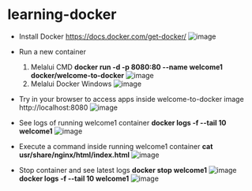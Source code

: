 # learning-docker

- Install Docker
  https://docs.docker.com/get-docker/
  ![image](https://github.com/hanashofiyah/learning-docker/assets/104729134/00bda554-4aef-448a-8611-5a3cdcf26421)

- Run a new container
  1. Melalui CMD
  **docker run -d -p 8080:80 --name welcome1 docker/welcome-to-docker**
  ![image](https://github.com/hanashofiyah/learning-docker/assets/104729134/7e345194-50c6-409b-8a5b-8258fa9603e8)
  2. Melalui Docker Windows
  ![image](https://github.com/hanashofiyah/learning-docker/assets/104729134/2c44221c-45ed-40f6-9978-6a1e7df997b6)

- Try in your browser to access apps inside welcome-to-docker image
  http://localhost:8080
  ![image](https://github.com/hanashofiyah/learning-docker/assets/104729134/7e7b1678-a9fd-4c28-ad05-8a04a0695ee8)

- See logs of running welcome1 container
  **docker logs -f --tail 10 welcome1**
  ![image](https://github.com/hanashofiyah/learning-docker/assets/104729134/bf718638-b8b4-41bb-a156-6dfbd3da3da8)

- Execute a command inside running welcome1 container
  **cat usr/share/nginx/html/index.html**
  ![image](https://github.com/hanashofiyah/learning-docker/assets/104729134/fffed33d-3887-4851-b078-22f0ba20a940)

- Stop container and see latest logs
  **docker stop welcome1**
  ![image](https://github.com/hanashofiyah/learning-docker/assets/104729134/d23a23d5-3529-4872-98a6-187099898db0)
  **docker logs -f --tail 10 welcome1**
  ![image](https://github.com/hanashofiyah/learning-docker/assets/104729134/5c1ca496-1869-43b9-9999-4068348c8a96)





